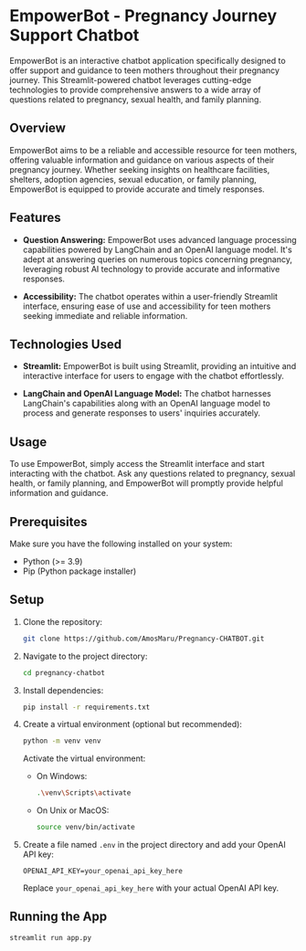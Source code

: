 # EmpowerBot - Pregnancy Journey Support Chatbot

EmpowerBot is an interactive chatbot application specifically designed to offer support and guidance to teen mothers throughout their pregnancy journey. This Streamlit-powered chatbot leverages cutting-edge technologies to provide comprehensive answers to a wide array of questions related to pregnancy, sexual health, and family planning.

## Overview

EmpowerBot aims to be a reliable and accessible resource for teen mothers, offering valuable information and guidance on various aspects of their pregnancy journey. Whether seeking insights on healthcare facilities, shelters, adoption agencies, sexual education, or family planning, EmpowerBot is equipped to provide accurate and timely responses.

## Features

- **Question Answering:** EmpowerBot uses advanced language processing capabilities powered by LangChain and an OpenAI language model. It's adept at answering queries on numerous topics concerning pregnancy, leveraging robust AI technology to provide accurate and informative responses.
  
- **Accessibility:** The chatbot operates within a user-friendly Streamlit interface, ensuring ease of use and accessibility for teen mothers seeking immediate and reliable information.

## Technologies Used

- **Streamlit:** EmpowerBot is built using Streamlit, providing an intuitive and interactive interface for users to engage with the chatbot effortlessly.

- **LangChain and OpenAI Language Model:** The chatbot harnesses LangChain's capabilities along with an OpenAI language model to process and generate responses to users' inquiries accurately.

## Usage

To use EmpowerBot, simply access the Streamlit interface and start interacting with the chatbot. Ask any questions related to pregnancy, sexual health, or family planning, and EmpowerBot will promptly provide helpful information and guidance.


## Prerequisites

Make sure you have the following installed on your system:

- Python (>= 3.9)
- Pip (Python package installer)

## Setup

1. Clone the repository:

    ```bash
    git clone https://github.com/AmosMaru/Pregnancy-CHATBOT.git
    ```

2. Navigate to the project directory:

    ```bash
    cd pregnancy-chatbot
    ```

3. Install dependencies:

    ```bash
    pip install -r requirements.txt
    ```

4. Create a virtual environment (optional but recommended):

    ```bash
    python -m venv venv
    ```

    Activate the virtual environment:

    - On Windows:

        ```bash
        .\venv\Scripts\activate
        ```

    - On Unix or MacOS:

        ```bash
        source venv/bin/activate
        ```

5. Create a file named `.env` in the project directory and add your OpenAI API key:

    ```env
    OPENAI_API_KEY=your_openai_api_key_here
    ```

    Replace `your_openai_api_key_here` with your actual OpenAI API key.

## Running the App

```bash
streamlit run app.py
